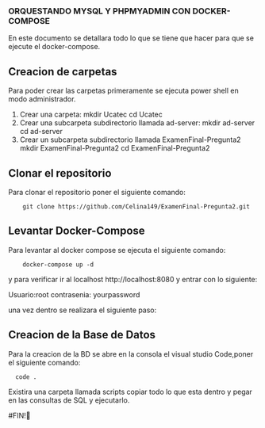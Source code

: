 ### ORQUESTANDO MYSQL Y PHPMYADMIN CON DOCKER-COMPOSE
En este documento se detallara todo lo que se tiene que hacer para que se ejecute el docker-compose.

## Creacion de carpetas
Para poder crear las carpetas primeramente se ejecuta power shell en modo administrador.
1. Crear una carpeta: 
       mkdir Ucatec
  	   cd Ucatec
2. Crear una subcarpeta subdirectorio llamada ad-server:
       mkdir ad-server
  	   cd ad-server
3. Crear un subcarpeta subdirectorio llamada ExamenFinal-Pregunta2
       mkdir ExamenFinal-Pregunta2
       cd ExamenFinal-Pregunta2
		
## Clonar el repositorio
Para clonar el repositorio poner el siguiente comando:

		git clone https://github.com/Celina149/ExamenFinal-Pregunta2.git
		
## Levantar Docker-Compose
Para levantar al docker compose se ejecuta el siguiente comando:
		
		docker-compose up -d

y para verificar ir al localhost http://localhost:8080
y entrar con lo siguiente:
 
 Usuario:root 
 contrasenia: yourpassword

una vez dentro se realizara el siguiente paso:

## Creacion de la Base de Datos
Para la creacion de la BD se abre en la consola el visual studio Code,poner el siguiente comando:
     
      code .
Existira una carpeta llamada scripts copiar todo lo que esta dentro y pegar en las consultas de SQL y ejecutarlo.

#FIN!🤗